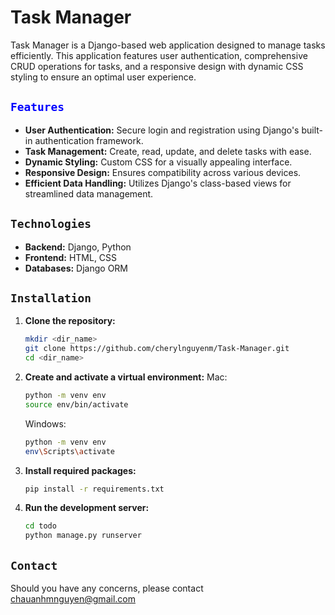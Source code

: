 # Task Manager

Task Manager is a Django-based web application designed to manage tasks efficiently. This application features user authentication, comprehensive CRUD operations for tasks, and a responsive design with dynamic CSS styling to ensure an optimal user experience.

<h2><code style="color : blue">Features</code></h2>

- **User Authentication:** Secure login and registration using Django's built-in authentication framework.
- **Task Management:** Create, read, update, and delete tasks with ease.
- **Dynamic Styling:** Custom CSS for a visually appealing interface.
- **Responsive Design:** Ensures compatibility across various devices.
- **Efficient Data Handling:** Utilizes Django's class-based views for streamlined data management.

<h2><code>Technologies</code></h2>

- **Backend:** Django, Python
- **Frontend:** HTML, CSS
- **Databases:** Django ORM

<h2><code>Installation</code></h2>

1. **Clone the repository:**
   ```bash
   mkdir <dir_name>
   git clone https://github.com/cherylnguyenm/Task-Manager.git
   cd <dir_name>

2. **Create and activate a virtual environment:**
    Mac:
    ```bash
    python -m venv env
    source env/bin/activate  
    ```

    Windows:
    ```bash 
    python -m venv env
    env\Scripts\activate
     ```

3. **Install required packages:**
    ```bash 
    pip install -r requirements.txt
    ```

4. **Run the development server:**
    ```bash 
    cd todo
    python manage.py runserver
    ```

<h2><code>Contact</code></h2>
Should you have any concerns, please contact<a href="mailto:chauanhmnguyen@gmail.com"> chauanhmnguyen@gmail.com</a>
